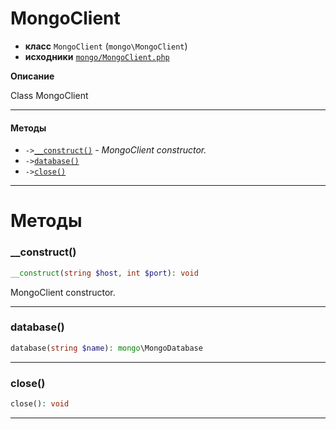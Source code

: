 # MongoClient

- **класс** `MongoClient` (`mongo\MongoClient`)
- **исходники** [`mongo/MongoClient.php`](./src/main/resources/JPHP-INF/sdk/mongo/MongoClient.php)

**Описание**

Class MongoClient

---

#### Методы

- `->`[`__construct()`](#method-__construct) - _MongoClient constructor._
- `->`[`database()`](#method-database)
- `->`[`close()`](#method-close)

---
# Методы

<a name="method-__construct"></a>

### __construct()
```php
__construct(string $host, int $port): void
```
MongoClient constructor.

---

<a name="method-database"></a>

### database()
```php
database(string $name): mongo\MongoDatabase
```

---

<a name="method-close"></a>

### close()
```php
close(): void
```

---
